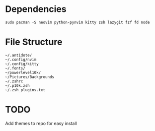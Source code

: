 # Dependencies
```
sudo pacman -S neovim python-pynvim kitty zsh lazygit fzf fd node
```

# File Structure
```
~/.antidote/
~/.config/nvim
~/.config/kitty
~/.fonts/
~/powerlevel10k/
~/Pictures/Backgrounds
~/.zshrc
~/.p10k.zsh
~/.zsh_plugins.txt
```
# TODO
Add themes to repo for easy install
